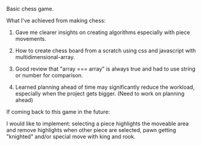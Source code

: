 Basic chess game.

What I've achieved from making chess:

1. Gave me clearer insights on creating algorithms especially with piece movements.

2. How to create chess board from a scratch using css and javascript with multidimensional-array.

3. Good review that "array === array" is always true and had to use string or number for comparison. 

4. Learned planning ahead of time may significantly reduce the workload, especially when the project gets bigger. (Need to work on planning ahead)



If coming back to this game in the future:

I would like to implement: selecting a piece highlights the moveable area and remove highlights when other piece are selected, pawn getting "knighted" and/or special move with king and rook.